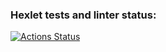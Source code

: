 ### Hexlet tests and linter status:
[![Actions Status](https://github.com/msaprog/frontend-project-11/workflows/hexlet-check/badge.svg)](https://github.com/msaprog/frontend-project-11/actions)
